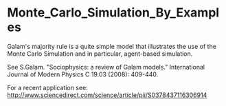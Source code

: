 # Monte_Carlo_Simulation_By_Examples
 Galam's majority rule is a quite simple model that illustrates the use of the Monte Carlo Simulation and in particular, agent-based simulation. 
 
See S.Galam. "Sociophysics: a review of Galam models." International Journal of Modern Physics C 19.03 (2008): 409-440.

For a recent application see: http://www.sciencedirect.com/science/article/pii/S0378437116306914

